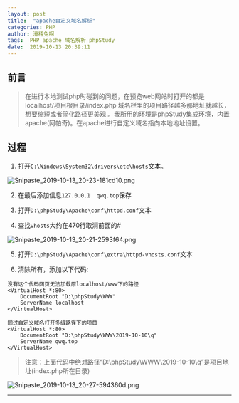 ```yaml
---
layout: post
title:  "apache自定义域名解析"
categories: PHP
author: 滑稽兔啊
tags:  PHP apache 域名解析 phpStudy
date:  2019-10-13 20:39:11
---
```


## 前言
> 在进行本地测试php时碰到的问题，在预览web网站时打开的都是localhost/项目根目录/index.php  域名栏里的项目路径越多那地址就越长，想要缩短或者简化路径更美观 。我所用的环境是phpStudy集成环境，内置apache(阿帕奇)。在apache进行自定义域名指向本地地址设置。









## 过程

1. 打开```C:\Windows\System32\drivers\etc\hosts```文本。

![Snipaste_2019-10-13_20-23-181cd10.png](https://miao.su/images/2019/10/13/Snipaste_2019-10-13_20-23-181cd10.png)

2. 在最后添加信息```127.0.0.1	qwq.top```保存

3. 打开```D:\phpStudy\Apache\conf\httpd.conf```文本

4. 查找```vhosts```大约在470行取消前面的#

![Snipaste_2019-10-13_20-21-2593f64.png](https://miao.su/images/2019/10/13/Snipaste_2019-10-13_20-21-2593f64.png)

5. 打开```D:\phpStudy\Apache\conf\extra\httpd-vhosts.conf```文本

6. 清除所有，添加以下代码:
```
没有这个代码网页无法加载原localhost/www下的路径
<VirtualHost *:80>
	DocumentRoot "D:\phpStudy\WWW"
	ServerName localhost
</VirtualHost>
```
```
同过自定义域名打开多级路径下的项目
<VirtualHost *:80>
	DocumentRoot "D:\phpStudy\WWW\2019-10-10\q"
	ServerName qwq.top
</VirtualHost>
```
>注意：上面代码中绝对路径“D:\phpStudy\WWW\2019-10-10\q”是项目地址(index.php所在目录)

![Snipaste_2019-10-13_20-27-594360d.png](https://miao.su/images/2019/10/13/Snipaste_2019-10-13_20-27-594360d.png)

------





